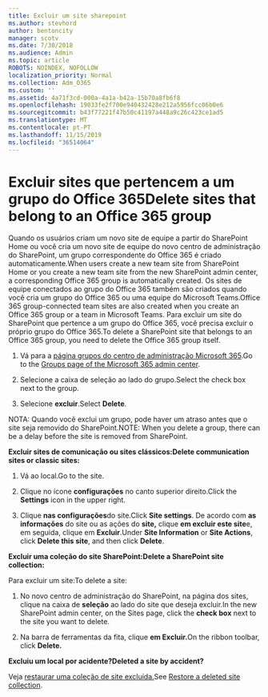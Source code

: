 ```yaml
---
title: Excluir um site sharepoint
ms.author: stevhord
author: bentoncity
manager: scotv
ms.date: 7/30/2018
ms.audience: Admin
ms.topic: article
ROBOTS: NOINDEX, NOFOLLOW
localization_priority: Normal
ms.collection: Adm_O365
ms.custom: ''
ms.assetid: 4a71f3cd-000a-4a1a-b42a-15b70a8fb6f8
ms.openlocfilehash: 19033fe2f700e940432428e212a5956fcc06b0e6
ms.sourcegitcommit: b43f77221f47b50c41197a448a9c26c423ce1ad5
ms.translationtype: MT
ms.contentlocale: pt-PT
ms.lasthandoff: 11/15/2019
ms.locfileid: "36514064"
---
```

# <a name="delete-sites-that-belong-to-an-office-365-group"></a><span data-ttu-id="3cf1d-102">Excluir sites que pertencem a um grupo do Office 365</span><span class="sxs-lookup"><span data-stu-id="3cf1d-102">Delete sites that belong to an Office 365 group</span></span>

<span data-ttu-id="3cf1d-103">Quando os usuários criam um novo site de equipe a partir do SharePoint Home ou você cria um novo site de equipe do novo centro de administração do SharePoint, um grupo correspondente do Office 365 é criado automaticamente.</span><span class="sxs-lookup"><span data-stu-id="3cf1d-103">When users create a new team site from SharePoint Home or you create a new team site from the new SharePoint admin center, a corresponding Office 365 group is automatically created.</span></span> <span data-ttu-id="3cf1d-104">Os sites de equipe conectados ao grupo do Office 365 também são criados quando você cria um grupo do Office 365 ou uma equipe do Microsoft Teams.</span><span class="sxs-lookup"><span data-stu-id="3cf1d-104">Office 365 group-connected team sites are also created when you create an Office 365 group or a team in Microsoft Teams.</span></span> <span data-ttu-id="3cf1d-105">Para excluir um site do SharePoint que pertence a um grupo do Office 365, você precisa excluir o próprio grupo do Office 365.</span><span class="sxs-lookup"><span data-stu-id="3cf1d-105">To delete a SharePoint site that belongs to an Office 365 group, you need to delete the Office 365 group itself.</span></span> 
  
1. <span data-ttu-id="3cf1d-106">Vá para a [página grupos do centro de administração Microsoft 365](https://portal.office.com/adminportal/home#/groups).</span><span class="sxs-lookup"><span data-stu-id="3cf1d-106">Go to the [Groups page of the Microsoft 365 admin center](https://portal.office.com/adminportal/home#/groups).</span></span>
    
2. <span data-ttu-id="3cf1d-107">Selecione a caixa de seleção ao lado do grupo.</span><span class="sxs-lookup"><span data-stu-id="3cf1d-107">Select the check box next to the group.</span></span>
    
3. <span data-ttu-id="3cf1d-108">Selecione **excluir**.</span><span class="sxs-lookup"><span data-stu-id="3cf1d-108">Select **Delete**.</span></span>
    
<span data-ttu-id="3cf1d-109">NOTA: Quando você exclui um grupo, pode haver um atraso antes que o site seja removido do SharePoint.</span><span class="sxs-lookup"><span data-stu-id="3cf1d-109">NOTE: When you delete a group, there can be a delay before the site is removed from SharePoint.</span></span>
  
<span data-ttu-id="3cf1d-110">**Excluir sites de comunicação ou sites clássicos:**</span><span class="sxs-lookup"><span data-stu-id="3cf1d-110">**Delete communication sites or classic sites:**</span></span>

1. <span data-ttu-id="3cf1d-111">Vá ao local.</span><span class="sxs-lookup"><span data-stu-id="3cf1d-111">Go to the site.</span></span>
  
2. <span data-ttu-id="3cf1d-112">Clique no ícone **configurações** no canto superior direito.</span><span class="sxs-lookup"><span data-stu-id="3cf1d-112">Click the **Settings** icon in the upper right.</span></span> 
  
3. <span data-ttu-id="3cf1d-113">Clique **nas configurações**do site.</span><span class="sxs-lookup"><span data-stu-id="3cf1d-113">Click **Site settings**.</span></span> <span data-ttu-id="3cf1d-114">De acordo com **as informações** do site ou as ações do **site,** clique **em excluir este site**e, em seguida, clique em **Excluir**.</span><span class="sxs-lookup"><span data-stu-id="3cf1d-114">Under **Site Information** or **Site Actions**, click **Delete this site**, and then click **Delete**.</span></span>
  
<span data-ttu-id="3cf1d-115">**Excluir uma coleção do site SharePoint:**</span><span class="sxs-lookup"><span data-stu-id="3cf1d-115">**Delete a SharePoint site collection:**</span></span>

<span data-ttu-id="3cf1d-116">Para excluir um site:</span><span class="sxs-lookup"><span data-stu-id="3cf1d-116">To delete a site:</span></span>
  
1. <span data-ttu-id="3cf1d-117">No novo centro de administração do SharePoint, na página dos sites, clique na caixa de **seleção** ao lado do site que deseja excluir.</span><span class="sxs-lookup"><span data-stu-id="3cf1d-117">In the new SharePoint admin center, on the Sites page, click the **check box** next to the site you want to delete.</span></span> 
    
2. <span data-ttu-id="3cf1d-118">Na barra de ferramentas da fita, clique **em Excluir.**</span><span class="sxs-lookup"><span data-stu-id="3cf1d-118">On the ribbon toolbar, click **Delete.**</span></span>
    
<span data-ttu-id="3cf1d-119">**Excluiu um local por acidente?**</span><span class="sxs-lookup"><span data-stu-id="3cf1d-119">**Deleted a site by accident?**</span></span>

<span data-ttu-id="3cf1d-120">Veja [restaurar uma coleção de site excluída.](https://go.microsoft.com/fwlink/?linkid=867660)</span><span class="sxs-lookup"><span data-stu-id="3cf1d-120">See [Restore a deleted site collection](https://go.microsoft.com/fwlink/?linkid=867660).</span></span>
  

